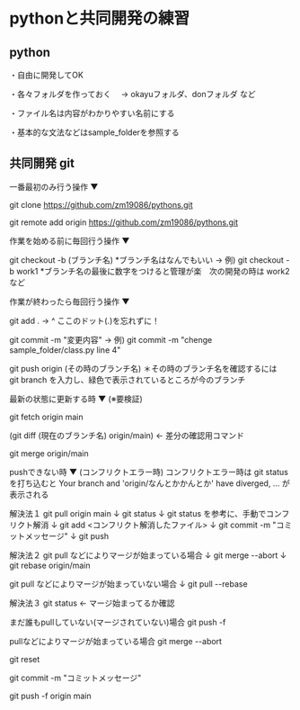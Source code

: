 # pythonと共同開発の練習

## python

・自由に開発してOK

・各々フォルダを作っておく
　-> okayuフォルダ、donフォルダ など

・ファイル名は内容がわかりやすい名前にする

・基本的な文法などはsample_folderを参照する



## 共同開発 git

一番最初のみ行う操作 ▼

  git clone https://github.com/zm19086/pythons.git

  git remote add origin https://github.com/zm19086/pythons.git



作業を始める前に毎回行う操作 ▼

  git checkout -b (ブランチ名)
*ブランチ名はなんでもいい -> 例) git checkout -b work1
*ブランチ名の最後に数字をつけると管理が楽　次の開発の時は work2 など



作業が終わったら毎回行う操作 ▼

  git add .
  ->      ^ ここのドット(.)を忘れずに！

  git commit -m "変更内容"
  -> 例) git commit -m "chenge sample_folder/class.py line 4"

  git push origin (その時のブランチ名)
＊その時のブランチ名を確認するには　git branch を入力し、緑色で表示されているところが今のブランチ



最新の状態に更新する時 ▼  (※要検証)

  git fetch origin main

  (git diff (現在のブランチ名) origin/main) <- 差分の確認用コマンド

  git merge origin/main



pushできない時 ▼  (コンフリクトエラー時)
  コンフリクトエラー時は git status を打ち込むと Your branch and 'origin/なんとかかんとか' have diverged, ... が表示される

解決法１
  git pull origin main
  ↓
  git status
  ↓
  git status を参考に、手動でコンフリクト解消
  ↓
  git add <コンフリクト解消したファイル>
  ↓
  git commit -m "コミットメッセージ"
  ↓
  git push


解決法２
  git pull などによりマージが始まっている場合
  ↓
  git merge --abort
  ↓
  git rebase origin/main



git pull などによりマージが始まっていない場合
  ↓
  git pull --rebase

解決法３
  git status <- マージ始まってるか確認

まだ誰もpullしていない(マージされていない)場合
  git push -f

pullなどによりマージが始まっている場合
  git merge --abort

  git reset

  git commit -m "コミットメッセージ"

  git push -f origin main